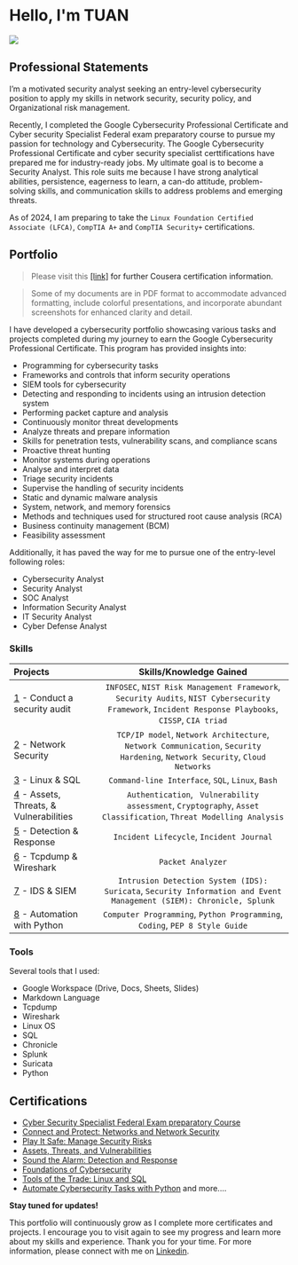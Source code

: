 # Hello, I'm TUAN
<a href="https://www.linkedin.com/in/bahar-izadeen-5760bb10b/"><img src="https://img.shields.io/badge/-LinkedIn-0072b1?&style=for-the-badge&logo=linkedin&logoColor=white" /></a>

## Professional Statements
I’m a motivated security analyst seeking an entry-level cybersecurity position to apply my skills in network security, security policy, and Organizational risk management.

Recently, I completed the Google Cybersecurity Professional Certificate and Cyber security Specialist Federal exam preparatory course to pursue my passion for technology and Cybersecurity. The Google Cybersecurity Professional Certificate and cyber security specialist certtifications have prepared me for industry-ready jobs. My ultimate goal is to become a Security Analyst. This role suits me because I have strong analytical abilities, persistence, eagerness to learn, a can-do attitude, problem-solving skills, and communication skills to address problems and emerging threats. 

As of 2024, I am preparing to take the `Linux Foundation Certified Associate (LFCA)`, `CompTIA A+` and `CompTIA Security+` certifications.

## Portfolio
> Please visit this <a href="https://www.coursera.org/accomplishments?utm_medium=email&utm_source=other&utm_campaign=courseCompletion~7LHOTGUJEe21jBLFGcIQ1w">[link]<a/> for further Cousera certification information.

> Some of my documents are in PDF format to accommodate advanced formatting, include colorful presentations, and incorporate abundant screenshots for enhanced clarity and detail.

I have developed a cybersecurity portfolio showcasing various tasks and projects completed during my journey to earn the Google Cybersecurity Professional Certificate. This program has provided insights into:
* Programming for cybersecurity tasks
* Frameworks and controls that inform security operations
* SIEM tools for cybersecurity
* Detecting and responding to incidents using an intrusion detection system
* Performing packet capture and analysis
* Continuously monitor threat developments
* Analyze threats and prepare information
* Skills for penetration tests, vulnerability scans, and compliance scans
* Proactive threat hunting
* Monitor systems during operations
* Analyse and interpret data
* Triage security incidents
* Supervise the handling of security incidents
* Static and dynamic malware analysis
* System, network, and memory forensics
* Methods and techniques used for structured root cause analysis (RCA)
* Business continuity management (BCM)
* Feasibility assessment


Additionally, it has paved the way for me to pursue one of the entry-level following roles:
* Cybersecurity Analyst
* Security Analyst
* SOC Analyst
* Information Security Analyst
* IT Security Analyst
* Cyber Defense Analyst

### Skills  
| Projects | Skills/Knowledge Gained | 
| :--- |:---:|
| [1](https://github.com/hack9512/Tuan-Bahar-Izadeen/tree/Tuan/Projects/Security-Audit) - Conduct a security audit | `INFOSEC`, `NIST Risk Management Framework`, `Security Audits`, `NIST Cybersecurity Framework`, `Incident Response Playbooks`, `CISSP`, `CIA triad` |
| [2](https://github.com/hack9512/Tuan-Bahar-Izadeen/tree/Tuan/Projects/Analze-Network-attacks) - Network Security | `TCP/IP model`,  `Network Architecture`, `Network Communication`, `Security Hardening`, `Network Security`, `Cloud Networks` | 
| [3](https://github.com/hack9512/Tuan-Bahar-Izadeen/tree/Tuan/Projects/Linux-Activities) - Linux & SQL | `Command-line Interface`, `SQL`, `Linux`, `Bash` | 
| [4](https://github.com/hack9512/Tuan-Bahar-Izadeen/tree/Tuan/Projects/Assets%20%26%20Threats%20%26%20Vulnerabilities) - Assets, Threats, & Vulnerabilities | `Authentication`, ` Vulnerability assessment`, `Cryptography`, `Asset Classification`, `Threat Modelling Analysis`|
| [5](https://github.com/hack9512/Tuan-Bahar-Izadeen/tree/Tuan/Projects/Detection%20%26%20Response) - Detection & Response | `Incident Lifecycle`, `Incident Journal` |
| [6](https://github.com/hack9512/Tuan-Bahar-Izadeen/tree/Tuan/Projects/tcpdump%20%26%20wireshark) - Tcpdump & Wireshark | `Packet Analyzer` | 
| [7](https://github.com/hack9512/Tuan-Bahar-Izadeen/tree/Tuan/Projects/IDS%20%26%20SIEM) - IDS & SIEM | `Intrusion Detection System (IDS): Suricata`, `Security Information and Event Management (SIEM): Chronicle, Splunk` |
| [8](https://github.com/hack9512/Tuan-Bahar-Izadeen/tree/Tuan/Projects/Automation%20with%20Python) - Automation with Python | `Computer Programming`, `Python Programming`, `Coding`, `PEP 8 Style Guide`| 

### Tools 
Several tools that I used: 
* Google Workspace (Drive, Docs, Sheets, Slides)
* Markdown Language 
* Tcpdump
* Wireshark
* Linux OS
* SQL
* Chronicle
* Splunk
* Suricata
* Python 

## Certifications
* <a href="https://www.credential.net/b6ff4517-ca25-47b8-9663-64a22059040f#gs.fwxi46">Cyber Security Specialist Federal Exam preparatory Course</a>
* <a href="https://www.coursera.org/account/accomplishments/records/GW80N7FGJ8CX">Connect and Protect: Networks and Network Security</a>
* <a href="https://www.coursera.org/account/accomplishments/records/M63QKE3F74U5">Play It Safe: Manage Security Risks</a>
* <a href="https://www.coursera.org/account/accomplishments/records/26ANIX8YEICY">Assets, Threats, and Vulnerabilities</a>
* <a href="https://www.coursera.org/account/accomplishments/records/MCCFODOX7J6A">Sound the Alarm: Detection and Response</a>
* <a href="https://www.coursera.org/account/accomplishments/records/466YC5U9VTTH">Foundations of Cybersecurity</a>
* <a href="https://www.coursera.org/account/accomplishments/records/PW3WHHKSLUXO">Tools of the Trade: Linux and SQL</a>
* <a href="https://www.coursera.org/account/accomplishments/records/AOALLH4R81D5">Automate Cybersecurity Tasks with Python</a>
and more....

**Stay tuned for updates!**

This portfolio will continuously grow as I complete more certificates and projects. I encourage you to visit again to see my progress and learn more about my skills and experience.
Thank you for your time. For more information, please connect with me on [Linkedin](https://www.linkedin.com/public-profile/settings?trk=d_flagship3_profile_self_view_public_profile).
